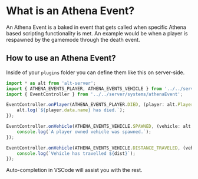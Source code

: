 

# What is an Athena Event?

An Athena Event is a baked in event that gets called when specific Athena based scripting functionality is met. An example would be when a player is respawned by the gamemode through the death event.

## How to use an Athena Event?

Inside of your `plugins` folder you can define them like this on server-side.

```typescript
import * as alt from 'alt-server';
import { ATHENA_EVENTS_PLAYER, ATHENA_EVENTS_VEHICLE } from '../../server/enums/athena';
import { EventController } from '../../server/systems/athenaEvent';

EventController.onPlayer(ATHENA_EVENTS_PLAYER.DIED, (player: alt.Player) => {
    alt.log(`${player.data.name} has died.`);
});

EventController.onVehicle(ATHENA_EVENTS_VEHICLE.SPAWNED, (vehicle: alt.Vehicle) => {
    console.log(`A player owned vehicle was spawned.`);
});

EventController.onVehicle(ATHENA_EVENTS_VEHICLE.DISTANCE_TRAVELED, (vehicle: alt.Vehicle, dist: number) => {
    console.log(`Vehicle has travelled ${dist}`);
});
```

Auto-completion in VSCode will assist you with the rest.

